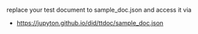 replace your test document to sample_doc.json and access it via
  - https://jupyton.github.io/did/ttdoc/sample_doc.json
